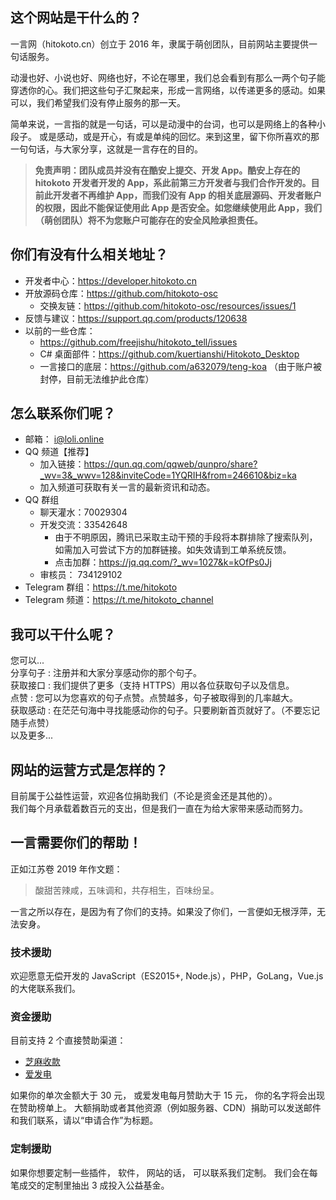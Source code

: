 ## 这个网站是干什么的？

一言网（hitokoto.cn）创立于 2016 年，隶属于萌创团队，目前网站主要提供一句话服务。
  
动漫也好、小说也好、网络也好，不论在哪里，我们总会看到有那么一两个句子能穿透你的心。我们把这些句子汇聚起来，形成一言网络，以传递更多的感动。如果可以，我们希望我们没有停止服务的那一天。
  
简单来说，一言指的就是一句话，可以是动漫中的台词，也可以是网络上的各种小段子。
或是感动，或是开心，有或是单纯的回忆。来到这里，留下你所喜欢的那一句句话，与大家分享，这就是一言存在的目的。

> **免责声明：团队成员并没有在酷安上提交、开发 App。酷安上存在的 hitokoto 开发者开发的 App，系此前第三方开发者与我们合作开发的。目前此开发者不再维护 App，而我们没有 App 的相关底层源码、开发者账户的权限，因此不能保证使用此 App 是否安全。如您继续使用此 App，我们（萌创团队）将不为您账户可能存在的安全风险承担责任。**

## 你们有没有什么相关地址？
* 开发者中心：https://developer.hitokoto.cn
* 开放源码仓库：https://github.com/hitokoto-osc
  * 交换友链：https://github.com/hitokoto-osc/resources/issues/1
* 反馈与建议：https://support.qq.com/products/120638
* 以前的一些仓库：
  * https://github.com/freejishu/hitokoto_tell/issues
  * C# 桌面部件：https://github.com/kuertianshi/Hitokoto_Desktop
  * 一言接口的底层：https://github.com/a632079/teng-koa （由于账户被封停，目前无法维护此仓库）

## 怎么联系你们呢？
* 邮箱： <i@loli.online>
* QQ 频道【推荐】
  * 加入链接：https://qun.qq.com/qqweb/qunpro/share?_wv=3&_wwv=128&inviteCode=1YQRIH&from=246610&biz=ka
  * 加入频道可获取有关一言的最新资讯和动态。
* QQ 群组
  * 聊天灌水：70029304
  * 开发交流：33542648
    * 由于不明原因，腾讯已采取主动干预的手段将本群排除了搜索队列，如需加入可尝试下方的加群链接。如失效请到工单系统反馈。
    * 点击加群：https://jq.qq.com/?_wv=1027&k=kOfPs0Jj
  * 审核员： 734129102
* Telegram 群组：https://t.me/hitokoto
* Telegram 频道：https://t.me/hitokoto_channel

## 我可以干什么呢？

您可以...  
分享句子 : 注册并和大家分享感动你的那个句子。  
获取接口 : 我们提供了更多（支持 HTTPS）用以各位获取句子以及信息。  
点赞 : 您可以为您喜欢的句子点赞。点赞越多，句子被取得到的几率越大。  
获取感动 : 在茫茫句海中寻找能感动你的句子。只要刷新首页就好了。（不要忘记随手点赞）  
以及更多...  

## 网站的运营方式是怎样的？

目前属于公益性运营，欢迎各位捐助我们（不论是资金还是其他的）。  
我们每个月承载着数百元的支出，但是我们一直在为给大家带来感动而努力。  

## 一言需要你们的帮助！

正如江苏卷 2019 年作文题：

> 酸甜苦辣咸，五味调和，共存相生，百味纷呈。

一言之所以存在，是因为有了你们的支持。如果没了你们，一言便如无根浮萍，无法安身。

### 技术援助

欢迎愿意无偿开发的 JavaScript（ES2015+, Node.js），PHP，GoLang，Vue.js 的大佬联系我们。

### 资金援助

目前支持 2 个直接赞助渠道：
* [芝麻收款](https://piccdn.freejishu.com/images/2019/07/21/PnYhyB.jpg)
* [爱发电](https://afdian.net/@hitokoto)

如果你的单次金额大于 30 元， 或爱发电每月赞助大于 15 元， 你的名字将会出现在赞助榜单上。
大额捐助或者其他资源（例如服务器、CDN）捐助可以发送邮件和我们联系，请以“申请合作”为标题。

### 定制援助

如果你想要定制一些插件， 软件， 网站的话， 可以联系我们定制。 我们会在每笔成交的定制里抽出 3 成投入公益基金。
